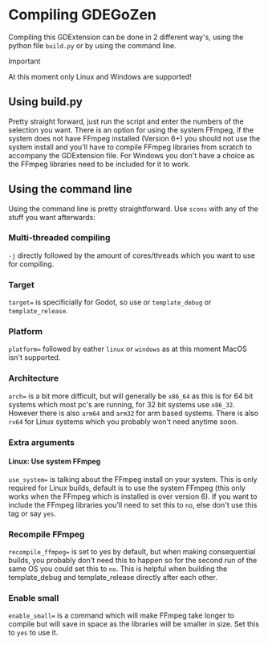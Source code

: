 # Compiling GDEGoZen

Compiling this GDExtension can be done in 2 different way's, using the python file `build.py` or by using the command line.

> [!IMPORTANT]
> At this moment only Linux and Windows are supported!

## Using build.py

Pretty straight forward, just run the script and enter the numbers of the selection you want. There is an option for using the system FFmpeg, if the system does not have FFmpeg installed (Version 6+) you should not use the system install and you'll have to compile FFmpeg libraries from scratch to accompany the GDExtension file. For Windows you don't have a choice as the FFmpeg libraries need to be included for it to work.

## Using the command line

Using the command line is pretty straightforward. Use `scons` with any of the stuff you want afterwards:

### Multi-threaded compiling

`-j` directly followed by the amount of cores/threads which you want to use for compiling.

### Target

`target=` is specificially for Godot, so use or `template_debug` or `template_release`.

### Platform

`platform=` followed by eather `linux` or `windows` as at this moment MacOS isn't supported.

### Architecture

`arch=` is a bit more difficult, but will generally be `x86_64` as this is for 64 bit systems which most pc's are running, for 32 bit systems use `x86_32`. However there is also `arm64` and `arm32` for arm based systems. There is also `rv64` for Linux systems which you probably won't need anytime soon.

### Extra arguments

#### Linux: Use system FFmpeg

`use_system=` is talking about the FFmpeg install on your system. This is only required for Linux builds, default is to use the system FFmpeg (this only works when the FFmpeg which is installed is over version 6). If you want to include the FFmpeg libraries you'll need to set this to `no`, else don't use this tag or say `yes`. 

### Recompile FFmpeg

`recompile_ffmpeg=` is set to yes by default, but when making consequential builds, you probably don't need this to happen so for the second run of the same OS you could set this to `no`. This is helpful when building the template_debug and template_release directly after each other.

### Enable small

`enable_small=` is a command which will make FFmpeg take longer to compile but will save in space as the libraries will be smaller in size. Set this to `yes` to use it.
